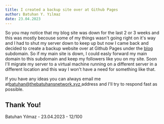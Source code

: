 ```yaml
---
title: I created a backup site over at Github Pages
author: Batuhan Y. Yılmaz
date: 23.04.2023
---
```

So you may notice that my blog site was down for the last 2 or 3 weeks and this was mostly becouse some of my things wasn't going right on it's way and I had to shut my server down to keep up but now I came back and decided to create a backup website over at Github Pages under the [blog](https://blog.thebatuhansnetwork.xyz) subdomain. So if my main site is down, I could easly forward my main domain to this subdomain and keep my followers like you on my site. Soon I'll migrate my server to a virtual machine running on a different server in a different location and this way I won't have a need for something like that. 

If you have any ideas you can always email me at[batuhan@thebatuhansnetwork.xyz ](mailto://batuhan@thebatuhansnetwork.xyz) address and I'll try to respond fast as possible. 


## Thank You!

Batuhan Yılmaz - 23.04.2023 - 12/100
